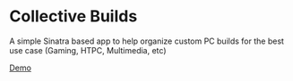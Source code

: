# Collective Builds

A simple Sinatra based app to help organize custom PC builds for the best use case (Gaming, HTPC, Multimedia, etc)

[Demo](https://infinite-forest-95302.herokuapp.com/)
